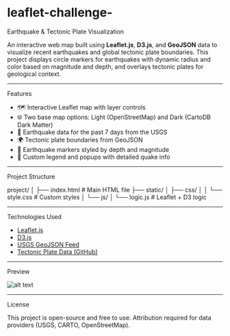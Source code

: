 # leaflet-challenge-

Earthquake & Tectonic Plate Visualization

An interactive web map built using **Leaflet.js**, **D3.js**, and **GeoJSON** data to visualize recent earthquakes and global tectonic plate boundaries. This project displays circle markers for earthquakes with dynamic radius and color based on magnitude and depth, and overlays tectonic plates for geological context.

---

 Features

- 🗺️ Interactive Leaflet map with layer controls
- 🌐 Two base map options: Light (OpenStreetMap) and Dark (CartoDB Dark Matter)
- 🌋 Earthquake data for the past 7 days from the USGS
- 🌍 Tectonic plate boundaries from GeoJSON
- 🎨 Earthquake markers styled by depth and magnitude
- 🧭 Custom legend and popups with detailed quake info

---

Project Structure

project/ │ ├── index.html # Main HTML file ├── static/ │ ├── css/ │ │ └── style.css # Custom styles │ └── js/ │ └── logic.js # Leaflet + D3 logic


---

Technologies Used

- [Leaflet.js](https://leafletjs.com/)
- [D3.js](https://d3js.org/)
- [USGS GeoJSON Feed](https://earthquake.usgs.gov/earthquakes/feed/v1.0/geojson.php)
- [Tectonic Plate Data (GitHub)](https://github.com/fraxen/tectonicplates)

---



Preview

![alt text](<Screenshot 2025-04-09 at 8.59.22 PM.png>)

---
 License

This project is open-source and free to use. Attribution required for data providers (USGS, CARTO, OpenStreetMap).
